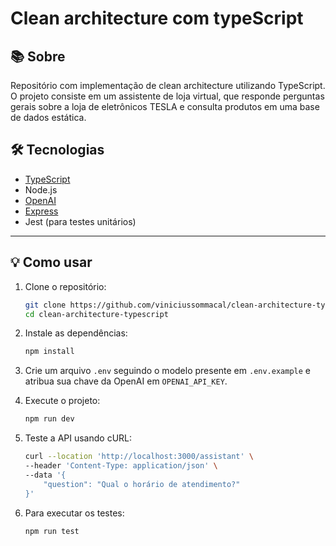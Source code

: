 # Clean architecture com typeScript

## 📚 Sobre

Repositório com implementação de clean architecture utilizando TypeScript.
O projeto consiste em um assistente de loja virtual, que responde perguntas gerais
sobre a loja de eletrônicos TESLA e consulta produtos em uma base de dados estática.

## 🛠 Tecnologias

- [TypeScript](https://www.typescriptlang.org/)
- Node.js
- [OpenAI](https://www.npmjs.com/package/openai)
- [Express](https://expressjs.com/pt-br/)
- Jest (para testes unitários)

---

## 💡 Como usar

1. Clone o repositório:

   ```bash
   git clone https://github.com/viniciussommacal/clean-architecture-typescript.git
   cd clean-architecture-typescript
   ```

2. Instale as dependências:

   ```bash
   npm install
   ```

3. Crie um arquivo `.env` seguindo o modelo presente em `.env.example` e atribua sua chave da OpenAI em `OPENAI_API_KEY`.

4. Execute o projeto:

   ```bash
   npm run dev
   ```

5. Teste a API usando cURL:

   ```bash
   curl --location 'http://localhost:3000/assistant' \
   --header 'Content-Type: application/json' \
   --data '{
       "question": "Qual o horário de atendimento?"
   }'
   ```

6. Para executar os testes:
   ```bash
   npm run test
   ```
